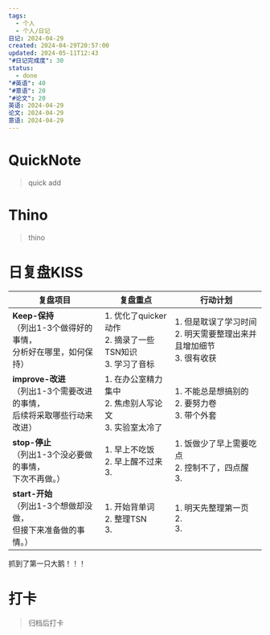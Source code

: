 ```yaml
---
tags:
  - 个人
  - 个人/日记
日记: 2024-04-29
created: 2024-04-29T20:57:00
updated: 2024-05-11T12:43
"#日记完成度": 30
status:
  - done
"#英语": 40
"#意语": 20
"#论文": 20
英语: 2024-04-29
论文: 2024-04-29
意语: 2024-04-29
---
```

# QuickNote
> quick add

# Thino
> thino

# 日复盘KISS
| **复盘项目**                                             | **复盘重点**                                      | **行动计划**                                      |
| ---------------------------------------------------- | --------------------------------------------- | --------------------------------------------- |
| **Keep-保持**<br>（列出1-3个做得好的事情，<br>   分析好在哪里，如何保持）     | 1.  优化了quicker动作<br>2. 摘录了一些TSN知识<br>3. 学习了音标 | 1.  但是耽误了学习时间<br>2. 明天需要整理出来并且增加细节<br>3. 很有收获 |
| **improve-改进**<br>（列出1-3个需要改进的事情，<br>  后续将采取哪些行动来改进） | 1.  在办公室精力集中<br>2. 焦虑别人写论文<br>3. 实验室太冷了       | 1.  不能总是想搞别的<br>2. 要努力卷<br>3. 带个外套            |
| **stop-停止**<br>（列出1-3个没必要做的事情，<br>下次不再做。）            | 1.  早上不吃饭<br>2. 早上醒不过来<br>3.                  | 1.  饭做少了早上需要吃点<br>2. 控制不了，四点醒<br>3.           |
| **start-开始**<br>（列出1-3个想做却没做，<br>但接下来准备做的事情。）        | 1.  开始背单词<br>2.  整理TSN<br>3.                  | 1.  明天先整理第一页<br>2. <br>3.                     |
抓到了第一只大鹅！！！


# 打卡
> 归档后打卡


